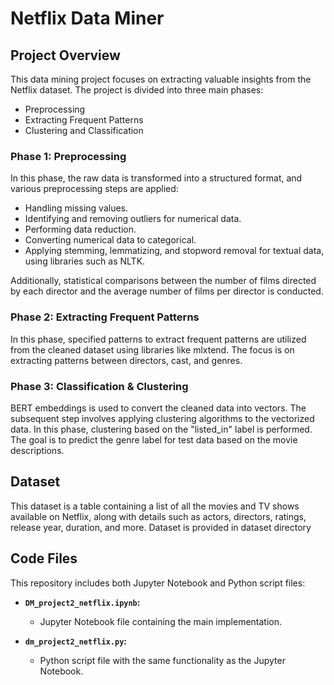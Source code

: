 # Netflix Data Miner

## Project Overview
This data mining project focuses on extracting valuable insights from the Netflix dataset.
The project is divided into three main phases: 
- Preprocessing
- Extracting Frequent Patterns
- Clustering and Classification

### Phase 1: Preprocessing
In this phase, the raw data is transformed into a structured format, and various preprocessing steps are applied:

- Handling missing values.
- Identifying and removing outliers for numerical data.
- Performing data reduction.
- Converting numerical data to categorical.
- Applying stemming, lemmatizing, and stopword removal for textual data, using libraries such as NLTK.

Additionally, statistical comparisons between the number of films directed by each director and the average number of films per director is conducted.

### Phase 2: Extracting Frequent Patterns
In this phase, specified patterns to extract frequent patterns are utilized from the cleaned dataset using libraries like mlxtend. The focus is on extracting patterns between directors, cast, and genres.

### Phase 3: Classification & Clustering
BERT embeddings is used to convert the cleaned data into vectors.
The subsequent step involves applying clustering algorithms to the vectorized data. In this phase, clustering based on the "listed_in" label is performed. The goal is to predict the genre label for test data based on the movie descriptions.


## Dataset

This dataset is a table containing a list of all the movies and TV shows available on Netflix, along with details such as actors, directors, ratings, release year, duration, and more.
Dataset is provided in dataset directory


## Code Files

This repository includes both Jupyter Notebook and Python script files:

- **`DM_project2_netflix.ipynb`:**
  - Jupyter Notebook file containing the main implementation.

- **`dm_project2_netflix.py`:**
  - Python script file with the same functionality as the Jupyter Notebook.


